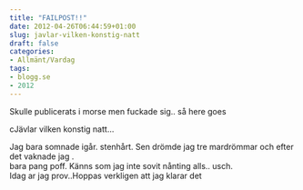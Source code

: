 ```yaml
---
title: "FAILPOST!!"
date: 2012-04-26T06:44:59+01:00
slug: javlar-vilken-konstig-natt
draft: false
categories:
- Allmänt/Vardag
tags:
- blogg.se
- 2012
---
```

Skulle publicerats i morse men fuckade sig.. så here goes  
  
cJävlar vilken konstig natt...  
  
Jag bara somnade igår. stenhårt. Sen drömde jag tre mardrömmar och efter det vaknade jag .  
bara pang poff. Känns som jag inte sovit nånting alls.. usch.  
Idag ar jag prov..Hoppas verkligen att jag klarar det